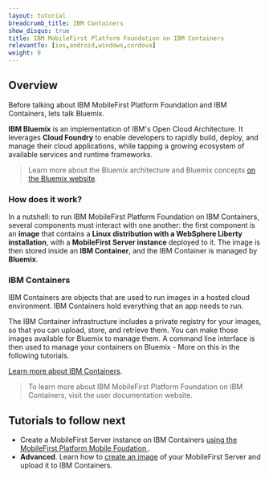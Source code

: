 ```yaml
---
layout: tutorial
breadcrumb_title: IBM Containers
show_disqus: true
title: IBM MobileFirst Platform Foundation on IBM Containers
relevantTo: [ios,android,windows,cordova]
weight: 9
---
```

## Overview
Before talking about IBM MobileFirst Platform Foundation and IBM Containers, lets talk Bluemix.

**IBM Bluemix** is an implementation of IBM's Open Cloud Architecture. It leverages **Cloud Foundry** to enable developers to rapidly build, deploy, and manage their cloud applications, while tapping a growing ecosystem of available services and runtime frameworks.

> Learn more about the Bluemix architecture and Bluemix concepts [on the Bluemix website](https://www.ng.bluemix.net/docs/overview/overview.html).

### How does it work?
In a nutshell: to run IBM MobileFirst Platform Foundation on IBM Containers, several components must interact with one another: the first component is an **image** that contains a **Linux distribution with a WebSphere Liberty installation**, with a **MobileFirst Server instance** deployed to it. The image is then stored inside an **IBM Container**, and the IBM Container is managed by **Bluemix**.

### IBM Containers
IBM Containers are objects that are used to run images in a hosted cloud environment. IBM Containers hold everything that an app needs to run.

The IBM Container infrastructure includes a private registry for your images, so that you can upload, store, and retrieve them. You can make those images available for Bluemix to manage them. A command line interface is then used to manage your containers on Bluemix - More on this in the following tutorials.

[Learn more about IBM Containers](https://www.ng.bluemix.net/docs/containers/container_index.html).

> To learn more about IBM MobileFirst Platform Foundation on IBM Containers, visit the user documentation website.

## Tutorials to follow next

* Create a MobileFirst Server instance on IBM Containers [using the MobileFirst Platform Mobile Foudation ](using-mobile-foundation/).
* **Advanced**. Learn how to [create an image](creating-an-image/) of your MobileFirst Server and upload it to IBM Containers.
